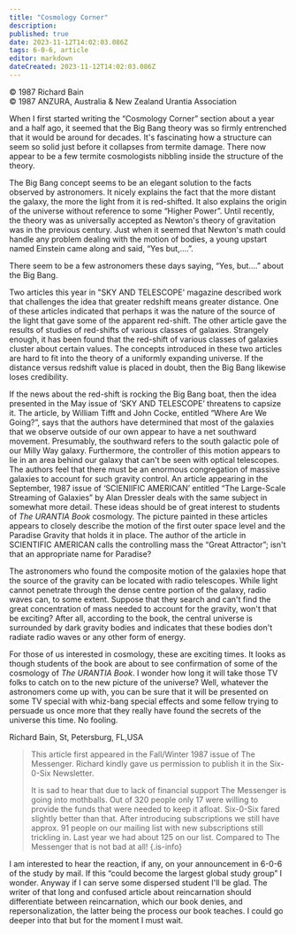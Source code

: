 ```yaml
---
title: "Cosmology Corner"
description: 
published: true
date: 2023-11-12T14:02:03.086Z
tags: 6-0-6, article
editor: markdown
dateCreated: 2023-11-12T14:02:03.086Z
---
```


<p class="v-card v-sheet theme--light gray lighten-3 px-2 py-1">© 1987 Richard Bain<br>© 1987 ANZURA, Australia & New Zealand Urantia Association</p>

When I first started writing the “Cosmology Corner” section about a year and a half ago, it seemed that the Big Bang theory was so firmly entrenched that it would be around for decades. It's fascinating how a structure can seem so solid just before it collapses from termite damage. There now appear to be a few termite cosmologists nibbling inside the structure of the theory.

The Big Bang concept seems to be an elegant solution to the facts observed by astronomers. It nicely explains the fact that the more distant the galaxy, the more the light from it is red-shifted. It also explains the origin of the universe without reference to some “Higher Power”. Until recently, the theory was as universally accepted as Newton's theory of gravitation was in the previous century. Just when it seemed that Newton's math could handle any problem dealing with the motion of bodies, a young upstart named Einstein came along and said, “Yes but,....”.

There seem to be a few astronomers these days saying, “Yes, but....” about the Big Bang.

Two articles this year in "SKY AND TELESCOPE' magazine described work that challenges the idea that greater redshift means greater distance. One of these articles indicated that perhaps it was the nature of the source of the light that gave some of the apparent red-shift. The other article gave the results of studies of red-shifts of various classes of galaxies. Strangely enough, it has been found that the red-shift of various classes of galaxies cluster about certain values. The concepts introduced in these two articles are hard to fit into the theory of a uniformly expanding universe. If the distance versus redshift value is placed in doubt, then the Big Bang likewise loses credibility.

If the news about the red-shift is rocking the Big Bang boat, then the idea presented in the May issue of ‘SKY AND TELESCOPE’ threatens to capsize it. The article, by William Tifft and John Cocke, entitled “Where Are We Going?”, says that the authors have determined that most of the galaxies that we observe outside of our own appear to have a net southward movement. Presumably, the southward refers to the south galactic pole of our Milly Way galaxy. Furthermore, the controller of this motion appears to lie in an area behind our galaxy that can't be seen with optical telescopes. The authors feel that there must be an enormous congregation of massive galaxies to account for such gravity control. An article appearing in the September, 1987 issue of ‘SCIENIIFIC AMERICAN’ entitled “The Large-Scale Streaming of Galaxies” by Alan Dressler deals with the same subject in somewhat more detail. These ideas should be of great interest to students of _The URANTIA Book_ cosmology. The picture painted in these articles appears to closely describe the motion of the first outer space level and the Paradise Gravity that holds it in place. The author of the article in SCIENTIFIC AMERICAN calls the controlling mass the “Great Attractor”; isn't that an appropriate name for Paradise?

The astronomers who found the composite motion of the galaxies hope that the source of the gravity can be located with radio telescopes. While light cannot penetrate through the dense centre portion of the galaxy, radio waves can, to some extent. Suppose that they search and can't find the great concentration of mass needed to account for the gravity, won't that be exciting? After all, according to the book, the central universe is surrounded by dark gravity bodies and indicates that these bodies don't radiate radio waves or any other form of energy.

For those of us interested in cosmology, these are exciting times. It looks as though students of the book are about to see confirmation of some of the cosmology of _The URANTIA Book_. I wonder how long it will take those TV folks to catch on to the new picture of the universe? Well, whatever the astronomers come up with, you can be sure that it will be presented on some TV special with whiz-bang special effects and some fellow trying to persuade us once more that they really have found the secrets of the universe this time. No fooling.

Richard Bain, St, Petersburg, FL,USA

> This article first appeared in the Fall/Winter 1987 issue of The Messenger. Richard kindly gave us permission to publish it in the Six-0-Six Newsletter.
>
> It is sad to hear that due to lack of financial support The Messenger is going into mothballs. Out of 320 people only 17 were willing to provide the funds that were needed to keep it afloat. Six-0-Six fared slightly better than that. After introducing subscriptions we still have approx. 91 people on our mailing list with new subscriptions still trickling in. Last year we had about 125 on our list. Compared to The Messenger that is not bad at all!
{.is-info}

I am interested to hear the reaction, if any, on your announcement in 6-0-6 of the study by mail. If this “could become the largest global study group” I wonder. Anyway if I can serve some dispersed student I'll be glad. The writer of that long and confused article about reincarnation should differentiate between reincarnation, which our book denies, and repersonalization, the latter being the process our book teaches. I could go deeper into that but for the moment I must wait.